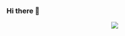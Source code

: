 ### Hi there 👋

<!--
**W1Z4RD-bytes/W1Z4RD-bytes** is a ✨ _special_ ✨ repository because its `README.md` (this file) appears on your GitHub profile.

Here are some ideas to get you started:

- 🔭 I’m currently working on ...
- 🌱 I’m currently learning ...
- 👯 I’m looking to collaborate on ...
- 🤔 I’m looking for help with ...
- 💬 Ask me about ...
- 📫 How to reach me: ...
- 😄 Pronouns: ...
- ⚡ Fun fact: ...
-->

<p align="center">
  <!-- Typing SVG by DenverCoder1 - https://github.com/DenverCoder1/readme-typing-svg -->
  <a href="https://github.com/DenverCoder1/readme-typing-svg">
    <img src="https://readme-typing-svg.demolab.com/?lines=3rd%20Year%20Software%20Engineering%20Student%20at%20the%20University%20Of%20Zimbabwe;Keen%20to%20learn%20new%20things;Full%20Stack%20Web%20Developer;Python%20for%20Networking%20and%20Penetration%20Testing%20Enthusiast;&font=Fira%20Code&center=true&width=500&height=45&color=f75c7e&vCenter=true&pause=1000&size=30" /></a>
</p>

